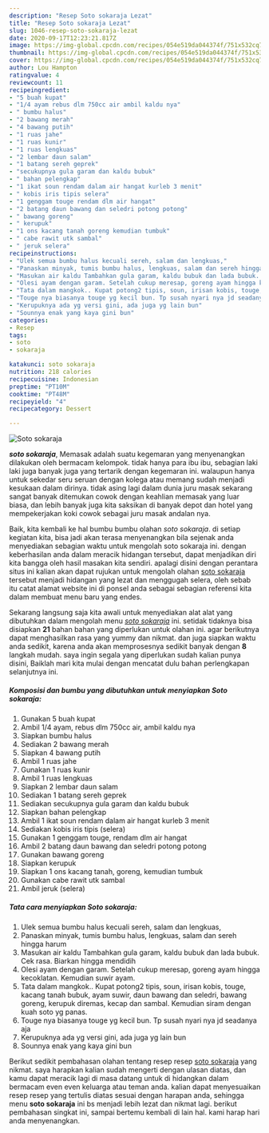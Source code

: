 ```yaml
---
description: "Resep Soto sokaraja Lezat"
title: "Resep Soto sokaraja Lezat"
slug: 1046-resep-soto-sokaraja-lezat
date: 2020-09-17T12:23:21.817Z
image: https://img-global.cpcdn.com/recipes/054e519da044374f/751x532cq70/soto-sokaraja-foto-resep-utama.jpg
thumbnail: https://img-global.cpcdn.com/recipes/054e519da044374f/751x532cq70/soto-sokaraja-foto-resep-utama.jpg
cover: https://img-global.cpcdn.com/recipes/054e519da044374f/751x532cq70/soto-sokaraja-foto-resep-utama.jpg
author: Lou Hampton
ratingvalue: 4
reviewcount: 11
recipeingredient:
- "5 buah kupat"
- "1/4 ayam rebus dlm 750cc air ambil kaldu nya"
- " bumbu halus"
- "2 bawang merah"
- "4 bawang putih"
- "1 ruas jahe"
- "1 ruas kunir"
- "1 ruas lengkuas"
- "2 lembar daun salam"
- "1 batang sereh geprek"
- "secukupnya gula garam dan kaldu bubuk"
- " bahan pelengkap"
- "1 ikat soun rendam dalam air hangat kurleb 3 menit"
- " kobis iris tipis selera"
- "1 genggam touge rendam dlm air hangat"
- "2 batang daun bawang dan seledri potong potong"
- " bawang goreng"
- " kerupuk"
- "1 ons kacang tanah goreng kemudian tumbuk"
- " cabe rawit utk sambal"
- " jeruk selera"
recipeinstructions:
- "Ulek semua bumbu halus kecuali sereh, salam dan lengkuas,"
- "Panaskan minyak, tumis bumbu halus, lengkuas, salam dan sereh hingga harum"
- "Masukan air kaldu Tambahkan gula garam, kaldu bubuk dan lada bubuk. Cek rasa. Biarkan hingga mendidih"
- "Olesi ayam dengan garam. Setelah cukup meresap, goreng ayam hingga kecoklatan. Kemudian suwir ayam."
- "Tata dalam mangkok.. Kupat potong2 tipis, soun, irisan kobis, touge, kacang tanah bubuk, ayam suwir, daun bawang dan seledri, bawang goreng, kerupuk diremas, kecap dan sambal. Kemudian siram dengan kuah soto yg panas."
- "Touge nya biasanya touge yg kecil bun. Tp susah nyari nya jd seadanya aja"
- "Kerupuknya ada yg versi gini, ada juga yg lain bun"
- "Sounnya enak yang kaya gini bun"
categories:
- Resep
tags:
- soto
- sokaraja

katakunci: soto sokaraja 
nutrition: 218 calories
recipecuisine: Indonesian
preptime: "PT10M"
cooktime: "PT48M"
recipeyield: "4"
recipecategory: Dessert

---
```



![Soto sokaraja](https://img-global.cpcdn.com/recipes/054e519da044374f/751x532cq70/soto-sokaraja-foto-resep-utama.jpg)

<b><i>soto sokaraja</i></b>, Memasak adalah suatu kegemaran yang menyenangkan dilakukan oleh bermacam kelompok. tidak hanya para ibu ibu, sebagian laki laki juga banyak juga yang tertarik dengan kegemaran ini. walaupun hanya untuk sekedar seru seruan dengan kolega atau memang sudah menjadi kesukaan dalam dirinya. tidak asing lagi dalam dunia juru masak sekarang sangat banyak ditemukan cowok dengan keahlian memasak yang luar biasa, dan lebih banyak juga kita saksikan di banyak depot dan hotel yang mempekerjakan koki cowok sebagai juru masak andalan nya.



Baik, kita kembali ke hal bumbu bumbu olahan <i>soto sokaraja</i>. di setiap kegiatan kita, bisa jadi akan terasa menyenangkan bila sejenak anda menyediakan sebagian waktu untuk mengolah soto sokaraja ini. dengan keberhasilan anda dalam meracik hidangan tersebut, dapat menjadikan diri kita bangga oleh hasil masakan kita sendiri. apalagi disini dengan perantara situs ini kalian akan dapat rujukan untuk mengolah olahan <u>soto sokaraja</u> tersebut menjadi hidangan yang lezat dan menggugah selera, oleh sebab itu catat alamat website ini di ponsel anda sebagai sebagian referensi kita dalam membuat menu baru yang endes.


Sekarang langsung saja kita awali untuk menyediakan alat alat yang dibutuhkan dalam mengolah menu <u><i>soto sokaraja</i></u> ini. setidak tidaknya bisa disiapkan <b>21</b> bahan bahan yang diperlukan untuk olahan ini. agar berikutnya dapat menghasilkan rasa yang yummy dan nikmat. dan juga siapkan waktu anda sedikit, karena anda akan memprosesnya sedikit banyak dengan <b>8</b> langkah mudah. saya ingin segala yang diperlukan sudah kalian punya disini, Baiklah mari kita mulai dengan mencatat dulu bahan perlengkapan selanjutnya ini.

<!--inarticleads1-->

##### Komposisi dan bumbu yang dibutuhkan untuk menyiapkan Soto sokaraja:

1. Gunakan 5 buah kupat
1. Ambil 1/4 ayam, rebus dlm 750cc air, ambil kaldu nya
1. Siapkan  bumbu halus
1. Sediakan 2 bawang merah
1. Siapkan 4 bawang putih
1. Ambil 1 ruas jahe
1. Gunakan 1 ruas kunir
1. Ambil 1 ruas lengkuas
1. Siapkan 2 lembar daun salam
1. Sediakan 1 batang sereh geprek
1. Sediakan secukupnya gula garam dan kaldu bubuk
1. Siapkan  bahan pelengkap
1. Ambil 1 ikat soun rendam dalam air hangat kurleb 3 menit
1. Sediakan  kobis iris tipis (selera)
1. Gunakan 1 genggam touge, rendam dlm air hangat
1. Ambil 2 batang daun bawang dan seledri potong potong
1. Gunakan  bawang goreng
1. Siapkan  kerupuk
1. Siapkan 1 ons kacang tanah, goreng, kemudian tumbuk
1. Gunakan  cabe rawit utk sambal
1. Ambil  jeruk (selera)




<!--inarticleads2-->

##### Tata cara menyiapkan Soto sokaraja:

1. Ulek semua bumbu halus kecuali sereh, salam dan lengkuas,
1. Panaskan minyak, tumis bumbu halus, lengkuas, salam dan sereh hingga harum
1. Masukan air kaldu Tambahkan gula garam, kaldu bubuk dan lada bubuk. Cek rasa. Biarkan hingga mendidih
1. Olesi ayam dengan garam. Setelah cukup meresap, goreng ayam hingga kecoklatan. Kemudian suwir ayam.
1. Tata dalam mangkok.. Kupat potong2 tipis, soun, irisan kobis, touge, kacang tanah bubuk, ayam suwir, daun bawang dan seledri, bawang goreng, kerupuk diremas, kecap dan sambal. Kemudian siram dengan kuah soto yg panas.
1. Touge nya biasanya touge yg kecil bun. Tp susah nyari nya jd seadanya aja
1. Kerupuknya ada yg versi gini, ada juga yg lain bun
1. Sounnya enak yang kaya gini bun




Berikut sedikit pembahasan olahan tentang resep resep <u>soto sokaraja</u> yang nikmat. saya harapkan kalian sudah mengerti dengan ulasan diatas, dan kamu dapat meracik lagi di masa datang untuk di hidangkan dalam bermacam even even keluarga atau teman anda. kalian dapat menyesuaikan resep resep yang tertulis diatas sesuai dengan harapan anda, sehingga menu <b>soto sokaraja</b> ini bs menjadi lebih lezat dan nikmat lagi. berikut pembahasan singkat ini, sampai bertemu kembali di lain hal. kami harap hari anda menyenangkan.

